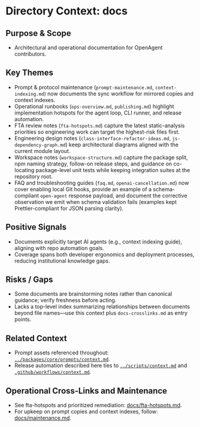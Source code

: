 # Directory Context: docs

## Purpose & Scope

- Architectural and operational documentation for OpenAgent contributors.

## Key Themes

- Prompt & protocol maintenance (`prompt-maintenance.md`, `context-indexing.md`) now documents the sync workflow for mirrored copies and context indexes.
- Operational runbooks (`ops-overview.md`, `publishing.md`) highlight implementation hotspots for the agent loop, CLI runner, and release automation.
- FTA review notes (`fta-hotspots.md`) capture the latest static-analysis priorities so engineering work can target the highest-risk files first.
- Engineering design notes (`class-interface-refactor-ideas.md`, `js-dependency-graph.md`) keep architectural diagrams aligned with the current module layout.
- Workspace notes (`workspace-structure.md`) capture the package split, npm naming strategy, follow-on release steps, and
  guidance on co-locating package-level unit tests while keeping integration suites at the repository root.
- FAQ and troubleshooting guides (`faq.md`, `openai-cancellation.md`) now cover enabling local Git hooks, provide an example of
  a schema-compliant `open-agent` response payload, and document the corrective observation we emit when schema validation fails
  (examples kept Prettier-compliant for JSON parsing clarity).

## Positive Signals

- Documents explicitly target AI agents (e.g., context indexing guide), aligning with repo automation goals.
- Coverage spans both developer ergonomics and deployment processes, reducing institutional knowledge gaps.

## Risks / Gaps

- Some documents are brainstorming notes rather than canonical guidance; verify freshness before acting.
- Lacks a top-level index summarizing relationships between documents beyond file names—use this context plus `docs-crosslinks.md` as entry points.

## Related Context

- Prompt assets referenced throughout: [`../packages/core/prompts/context.md`](../packages/core/prompts/context.md).
- Release automation described here ties to [`../scripts/context.md`](../scripts/context.md) and [`.github/workflows/context.md`](../.github/workflows/context.md).

## Operational Cross-Links and Maintenance

- See fta-hotspots and prioritized remediation: [docs/fta-hotspots.md](./fta-hotspots.md).
- For upkeep on prompt copies and context indexes, follow: [docs/maintenance.md](./maintenance.md).
